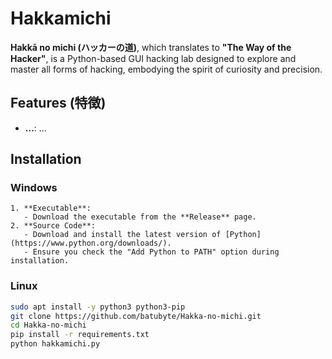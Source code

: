 # Hakkamichi

**Hakkā no michi (ハッカーの道)**, which translates to **"The Way of the Hacker"**, is a Python-based GUI hacking lab designed to explore and master all forms of hacking, embodying the spirit of curiosity and precision.

## Features (特徴)

- **...**: ...

## Installation

### Windows
```
1. **Executable**:
   - Download the executable from the **Release** page.
2. **Source Code**:
   - Download and install the latest version of [Python](https://www.python.org/downloads/).
   - Ensure you check the "Add Python to PATH" option during installation.
```
### Linux
```bash
sudo apt install -y python3 python3-pip
git clone https://github.com/batubyte/Hakka-no-michi.git
cd Hakka-no-michi
pip install -r requirements.txt
python hakkamichi.py
```

